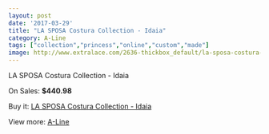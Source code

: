 ```yaml
---
layout: post
date: '2017-03-29'
title: "LA SPOSA Costura Collection - Idaia"
category: A-Line
tags: ["collection","princess","online","custom","made"]
image: http://www.extralace.com/2636-thickbox_default/la-sposa-costura-collection-idaia.jpg
---
```

LA SPOSA Costura Collection - Idaia

On Sales: **$440.98**
<a href="https://www.extralace.com/a-line/1251-la-sposa-costura-collection-idaia.html"><amp-img layout="responsive" width="600" height="600" src="//www.extralace.com/2636-thickbox_default/la-sposa-costura-collection-idaia.jpg" alt="LA SPOSA Costura Collection - Idaia 0" /></a>

Buy it: [LA SPOSA Costura Collection - Idaia](https://www.extralace.com/a-line/1251-la-sposa-costura-collection-idaia.html "LA SPOSA Costura Collection - Idaia")

View more: [A-Line](https://www.extralace.com/2-a-line "A-Line")